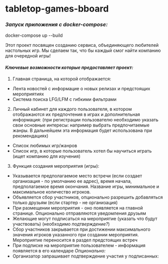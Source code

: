 # tabletop-games-bboard

### _Запуск приложения с docker-compose:_

docker-compose up --build


Этот проект посвящен созданию сервиса, объединяющего любителей настольных игр.
Мы сделаем так, что бы каждый смог найти компанию для очередной игры!

#### _Ключевые возможности которые предоставляет проект:_

1. Главная страница, на которой отображается:
  * Лента новостей с информацие о новых релизах и предстоящих мероприятиях
  * Система поиска LFG/LFM с гибкими фильтрами

2. Личный кабинет для каждого пользователя, в котором отображаются их предпочтения в играх и дополнительная информация:
(при регистрации пользователю необходимо указать свои основные интересы: например выбрать предпочитаемые жанры.
В дальнейшем эта информация будет использована при рекомендациях)
  * Список любимых игр/жанров
  * Список игр, в которые пользователь хотел бы научиться играть (ищет компанию для изучения)

3. Функция создания мероприятия (игры):
  * Указывается предполагаемое место встречи (если создает организация - по умолчанию ее адрес), время начала, предполагаемое время окончания. Название игры, минимальное и максимальное количество игроков. 
  * Объявляется сбор участников, опционально разрешить добавляться только друзьям (если стартер - не организация)
  * При размещении мероприятия - оно появляется на главной странице. Опционально отправляются уведомления друзьям
  * Желающие могут подписаться на мероприятие (указать что будут участвовать) (необходимо _подтверждение?_)
  * Сбор участников закрывается при достижении максимального значения игроков указанного при создании мероприятия. Мероприятие переносится в раздел предстоящих встреч
  * При подписке на мероприятие пользователем - информация появляется в его календаре
  _Опционально:_
  * Организатор запрашивает подтверждение участия у подписанных:

  
  




